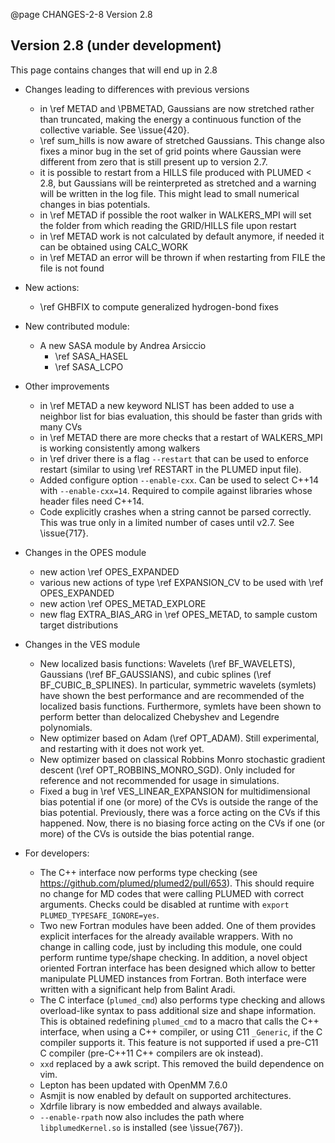 @page CHANGES-2-8 Version 2.8
  
## Version 2.8 (under development)

This page contains changes that will end up in 2.8

- Changes leading to differences with previous versions
  - in \ref METAD and \PBMETAD, Gaussians are now stretched rather than truncated, making the energy a continuous function
    of the collective variable. See \issue{420}.
  - \ref sum_hills is now aware of stretched Gaussians. This change also fixes a minor bug in the set of grid points
    where Gaussian were different from zero that is still present up to version 2.7.
  - it is possible to restart from a HILLS file produced with PLUMED < 2.8, but Gaussians will be reinterpreted as stretched
    and a warning will be written in the log file. This might lead to small numerical changes in bias potentials.
  - in \ref METAD if possible the root walker in WALKERS_MPI will set the folder from which reading the GRID/HILLS file upon restart
  - in \ref METAD work is not calculated by default anymore, if needed it can be obtained using CALC_WORK
  - in \ref METAD an error will be thrown if when restarting from FILE the file is not found

- New actions:
  - \ref GHBFIX to compute generalized hydrogen-bond fixes

- New contributed module:
  - A new SASA module by Andrea Arsiccio
     - \ref SASA_HASEL
     - \ref SASA_LCPO

- Other improvements
  - in \ref METAD a new keyword NLIST has been added to use a neighbor list for bias evaluation, this should be faster than grids with many CVs
  - in \ref METAD there are more checks that a restart of WALKERS_MPI is working consistently among walkers
  - in \ref driver there is a flag `--restart` that can be used to enforce restart (similar to using \ref RESTART in the PLUMED input file).
  - Added configure option `--enable-cxx`. Can be used to select C++14 with `--enable-cxx=14`. Required to compile against libraries
    whose header files need C++14.
  - Code explicitly crashes when a string cannot be parsed correctly. This was true only in a limited number of cases until v2.7. See \issue{717}.

- Changes in the OPES module
  - new action \ref OPES_EXPANDED
  - various new actions of type \ref EXPANSION_CV to be used with \ref OPES_EXPANDED
  - new action \ref OPES_METAD_EXPLORE
  - new flag EXTRA_BIAS_ARG in \ref OPES_METAD, to sample custom target distributions

- Changes in the VES module
  - New localized basis functions: Wavelets (\ref BF_WAVELETS), Gaussians (\ref BF_GAUSSIANS), and cubic splines (\ref BF_CUBIC_B_SPLINES). In particular, symmetric wavelets (symlets) have shown the best performance and are recommended of the localized basis functions. Furthermore, symlets have been shown to perform better than delocalized Chebyshev and Legendre polynomials.  
  - New optimizer based on Adam (\ref OPT_ADAM). Still experimental, and restarting with it does not work yet. 
  - New optimizer based on classical Robbins Monro stochastic gradient descent (\ref OPT_ROBBINS_MONRO_SGD). Only included for reference and not recommended for usage in simulations. 
  - Fixed a bug in \ref VES_LINEAR_EXPANSION for multidimensional bias potential if one (or more) of the CVs is outside the range of the bias potential. Previously, there was a force acting on the CVs if this happened. Now, there is no biasing force acting on the CVs if one (or more) of the CVs is outside the bias potential range. 

- For developers:
  - The C++ interface now performs type checking (see https://github.com/plumed/plumed2/pull/653).
    This should require no change for MD codes that were calling PLUMED with correct arguments.
    Checks could be disabled at runtime with `export PLUMED_TYPESAFE_IGNORE=yes`.
  - Two new Fortran modules have been added. One of them provides explicit interfaces for the already available wrappers.
    With no change in calling code, just by including this module, one could perform runtime type/shape checking.
    In addition, a novel object oriented Fortran interface has been designed which allow to better manipulate
    PLUMED instances from Fortran.
    Both interface were written with a significant help from Balint Aradi.
  - The C interface (`plumed_cmd`) also performs type checking and allows overload-like syntax to pass
    additional size and shape information. This is obtained redefining `plumed_cmd` to a macro that calls the C++ interface,
    when using a C++ compiler, or using C11 `_Generic`, if the C compiler supports it.
    This feature is not supported if used a pre-C11 C compiler (pre-C++11 C++ compilers are ok instead).
  - `xxd` replaced by a awk script. This removed the build dependence on vim.
  - Lepton has been updated with OpenMM 7.6.0
  - Asmjit is now enabled by default on supported architectures.
  - Xdrfile library is now embedded and always available.
  - `--enable-rpath` now also includes the path where `libplumedKernel.so` is installed (see \issue{767}).
